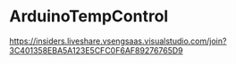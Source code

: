 # ArduinoTempControl


https://insiders.liveshare.vsengsaas.visualstudio.com/join?3C401358EBA5A123E5CFC0F6AF89276765D9
